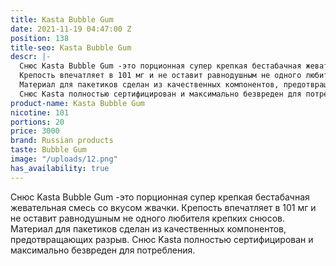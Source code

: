 ```yaml
---
title: Kasta Bubble Gum
date: 2021-11-19 04:47:00 Z
position: 138
title-seo: Kasta Bubble Gum
descr: |-
  Снюс Kasta Bubble Gum -это порционная супер крепкая бестабачная жевательная смесь со вкусом жвачки.
  Крепость впечатляет в 101 мг и не оставит равнодушным не одного любителя крепких снюсов.
  Материал для пакетиков сделан из качественных компонентов, предотвращающих разрыв.
  Снюс Kasta полностью сертифицирован и максимально безвреден для потребления.
product-name: Kasta Bubble Gum
nicotine: 101
portions: 20
price: 3000
brand: Russian products
taste: Bubble Gum
image: "/uploads/12.png"
has_availability: true
---
```


Снюс Kasta Bubble Gum -это порционная супер крепкая бестабачная жевательная смесь со вкусом жвачки.
Крепость впечатляет в 101 мг и не оставит равнодушным не одного любителя крепких снюсов.
Материал для пакетиков сделан из качественных компонентов, предотвращающих разрыв.
Снюс Kasta полностью сертифицирован и максимально безвреден для потребления.